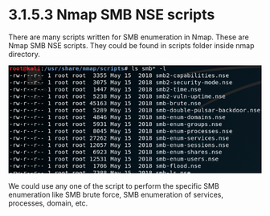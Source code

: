 # 3.1.5.3 Nmap SMB NSE scripts

There are many scripts written for SMB enumeration in Nmap. These are Nmap SMB NSE scripts. They could be found in scripts folder inside nmap directory.

![](../../../../.gitbook/assets/image%20%2814%29.png)

We could use any one of the script to perform the specific SMB enumeration like SMB brute force, SMB enumeration of services, processes, domain, etc.


